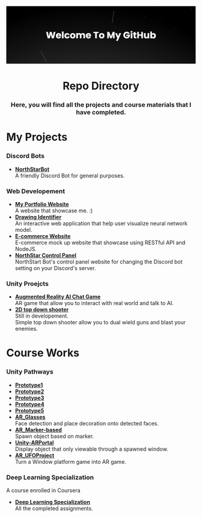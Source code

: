 <img src="banner (3).png">
<h1 align="center">Repo Directory</h1>
<h3 align="center">Here, you will find all the projects and course materials that I have completed.</h3>

# My Projects

### Discord Bots

* **[NorthStarBot](https://github.com/yakultproducer/BOT-NorthStar)** <br> A friendly Discord Bot for general purposes.

### Web Developement

* **[My Portfolio Website](https://github.com/yakultproducer/Johnathan-Wong-Portfolio-Website)** <br> A website that showcase me. :)
* **[Drawing Identifier](https://github.com/yakultproducer/Drawing-Identifier)** <br> An interactive web application that help user visualize neural network model.
* **[E-commerce Website](https://github.com/yakultproducer/E-commerce__FusionFlorist)** <br> E-commerce mock up website that showcase using RESTful API and NodeJS.
* **[NorthStar Control Panel](https://github.com/yakultproducer/WEB-NorthStar)** <br> NorthStart Bot's control panel website for changing the Discord bot setting on your Discord's server.

### Unity Proejcts

* **[Augmented Reality AI Chat Game](https://github.com/yakultproducer/InWorld-Project)** <br> AR game that allow you to interact with real world and talk to AI.
* **[2D top down shooter](https://github.com/yakultproducer/Unity-2D-Shooter)** <br> Still in developement.<br> Simple top down shooter allow you to dual wield guns and blast your enemies.
# Course Works

### Unity Pathways

* **[Prototype1](https://github.com/yakultproducer/Unity-Prototype-1)** <br> 
* **[Prototype2](https://github.com/yakultproducer/Unity-Prototype-2)** <br> 
* **[Prototype3](https://github.com/yakultproducer/Unity-Prototype-3)** <br> 
* **[Prototype4](https://github.com/yakultproducer/Unity-Prototype-4)** <br> 
* **[Prototype5](https://github.com/yakultproducer/Unity-Prototype-5)** <br> 
* **[AR_Glasses](https://github.com/yakultproducer/Unity-AR_Glasses)** <br> Face detection and place decoration onto detected faces.
* **[AR_Marker-based](https://github.com/yakultproducer/Unity-AR_Marker-based)** <br> Spawn object based on marker.
* **[Unity-ARPortal](https://github.com/yakultproducer/Unity-ARPortal)** <br> Display object that only viewable through a spawned window.
* **[AR_UFOProject](https://github.com/yakultproducer/Unity-AR_UFOProject)** <br> Turn a Window platform game into AR game.

### Deep Learning Specialization
A course enrolled in Coursera

* **[Deep Learning Specialization](https://github.com/yakultproducer/Deep-Learning-Specialization)** <br> All the completed assignments.

